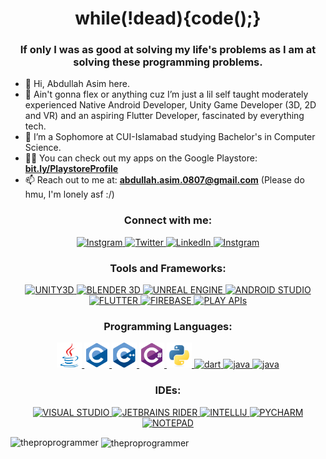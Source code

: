 <h1 align="center">while(!dead){code();}</h1>
<h3 align="center">If only I was as good at solving my life's problems as I am at solving these programming problems.</h3>

- 👋 Hi, Abdullah Asim here.
- 👀 Ain't gonna flex or anything cuz I’m just a lil self taught moderately experienced Native Android Developer, Unity Game Developer (3D, 2D and VR) and an aspiring Flutter Developer, fascinated by everything tech.
- 🌱 I’m a Sophomore at CUI-Islamabad studying Bachelor's in Computer Science.
- 👨‍💻 You can check out my apps on the Google Playstore: **<a href="bit.ly/PlaystoreProfile" target="blank">bit.ly/PlaystoreProfile</a>**
- 📫 Reach out to me at: **<a href="abdullah.asim.0807@gmail.com" target="asf">abdullah.asim.0807@gmail.com</a>** (Please do hmu, I'm lonely asf :/)

<h3 align="center">Connect with me:</h3>
<p align="center">
<a href="http://instagram.com/theproprogrammer"> 
     <img alt="Instgram" src="https://img.shields.io/badge/Instagram-E4405F.svg?style=for-the-badge&logo=instagram&logoColor=white">
</a>
<a href="http://twitter.com/thepprogrammer"> 
     <img alt="Twitter" src="https://img.shields.io/badge/Twitter-00ACEE.svg?style=for-the-badge&logo=twitter&logoColor=white">
</a>
<a href="http://linkedin.com/in/abdullah-asim-2004"> 
     <img alt="LinkedIn" src="https://img.shields.io/badge/linkedin-0E76A8.svg?style=for-the-badge&logo=linkedin&logoColor=white">
</a>
<a href="http://instagram.com/theproprogrammer"> 
     <img alt="Instgram" src="https://img.shields.io/badge/facebook-3B5988.svg?style=for-the-badge&logo=facebook&logoColor=white">
</a>
</p>

<h3 align="center">Tools and Frameworks:</h3>
<p align="center">

<a href="#" target="_blank"> 
     <img alt="UNITY3D" src="https://img.shields.io/badge/UNITY3D-808080.svg?style=for-the-badge&logo=unity">
</a>
<a href="#" target="_blank"> 
     <img alt="BLENDER 3D" src="https://img.shields.io/badge/BLENDER 3D-FF5733.svg?style=for-the-badge&logo=blender&logoColor=white">
</a>
<a href="#" target="_blank"> 
     <img alt="UNREAL ENGINE" src="https://img.shields.io/badge/UNREAL ENGINE-242526.svg?style=for-the-badge&logo=unrealengine">
</a>
<a href="#" target="_blank"> 
     <img alt="ANDROID STUDIO" src="https://img.shields.io/badge/ANDROID STUDIO-3DDC84.svg?style=for-the-badge&logo=android&logoColor=white">
</a>
<a href="#" target="_blank"> 
     <img alt="FLUTTER" src="https://img.shields.io/badge/FLUTTER-42A5F5.svg?style=for-the-badge&logo=flutter">
</a>
<a href="#" target="_blank"> 
     <img alt="FIREBASE" src="https://img.shields.io/badge/FIREBASE-FFFF00.svg?style=for-the-badge&logo=firebase&logoColor=black">
</a>
<a href="#" target="_blank"> 
     <img alt="PLAY APIs" src="https://img.shields.io/badge/PLAYSTORE APIS-008080.svg?style=for-the-badge&logo=googleplay">
</a>
</p>

<h3 align="center">Programming Languages:</h3>
<p align="center">

<a href="https://www.java.com" target="_blank" rel="noreferrer"> 
<img src="https://raw.githubusercontent.com/devicons/devicon/master/icons/java/java-original.svg" alt="java" width="40" height="40"/> 
</a> 
<a href="https://www.cprogramming.com/" target="_blank" rel="noreferrer"> 
<img src="https://raw.githubusercontent.com/devicons/devicon/master/icons/c/c-original.svg" alt="c" width="40" height="40"/> 
</a> 
<a href="https://www.w3schools.com/cpp/" target="_blank" rel="noreferrer"> 
<img src="https://raw.githubusercontent.com/devicons/devicon/master/icons/cplusplus/cplusplus-original.svg" alt="cplusplus" width="40" height="40"/> 
</a> 
<a href="https://www.w3schools.com/cs/" target="_blank" rel="noreferrer"> 
<img src="https://raw.githubusercontent.com/devicons/devicon/master/icons/csharp/csharp-original.svg" alt="csharp" width="40" height="40"/> 
</a>
<a href="https://www.python.org" target="_blank" rel="noreferrer"> <img src="https://raw.githubusercontent.com/devicons/devicon/master/icons/python/python-original.svg" alt="python" width="40" height="40"/> 
</a>
<a href="https://dart.dev" target="_blank" rel="noreferrer">
<img src="https://www.vectorlogo.zone/logos/dartlang/dartlang-icon.svg" alt="dart" width="40" height="40"/>
</a>
<a href="https://www.java.com" target="_blank" rel="noreferrer"> 
<img src="https://www.vectorlogo.zone/logos/w3_html5/w3_html5-icon.svg" alt="java" width="40" height="40"/> 
<img src="https://www.vectorlogo.zone/logos/w3_css/w3_css-official.svg" alt="java" width="40" height="40"/> 

</a>
 </p>

<h3 align="center">IDEs:</h3>
<p align="center">
<a href="#" target="_blank"> 
     <img alt="VISUAL STUDIO" src="https://img.shields.io/badge/VISUAL STUDIO-8E44AD.svg?style=for-the-badge&logo=visualstudio">
</a>
<a href="#" target="_blank"> 
     <img alt="JETBRAINS RIDER" src="https://img.shields.io/badge/RIDER-800000.svg?style=for-the-badge&logo=rider">
</a>
<a href="#" target="_blank"> 
     <img alt="INTELLIJ" src="https://img.shields.io/badge/INTELLIJ-202A44.svg?style=for-the-badge&logo=intellijidea">
</a>
<a href="#" target="_blank"> 
     <img alt="PYCHARM" src="https://img.shields.io/badge/PYCHARM-21D789.svg?style=for-the-badge&logo=pycharm&logoColor=black">
</a>
<a href="#" target="_blank"> 
     <img alt="NOTEPAD" src="https://img.shields.io/badge/NOTEPAD-ADD8E6.svg?style=for-the-badge&logo=">
</a>
 </p>


<p><img align="left" src="https://github-readme-stats.vercel.app/api/top-langs?username=theproprogrammer&langs_count=10&hide=html&theme=github_dark&show_icons=true&locale=en&layout=compact" alt="theproprogrammer" /></p>


<p>&nbsp;<img align="center" src="https://github-readme-stats.vercel.app/api?username=theproprogrammer&theme=github_dark&count_private=true&show_icons=true&locale=en" alt="theproprogrammer" /></p>
